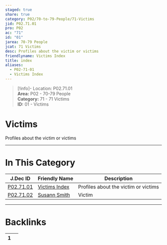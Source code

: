 ```yaml
---  
staged: true  
share: true  
category: P02/70-to-79-People/71-Victims  
jid: P02.71.01  
pro: P02  
ac: "71"  
id: "01"  
jarea: 70-79 People  
jcat: 71 Victims  
desc: Profiles about the victim or victims  
friendlyname: Victims Index  
title: index  
aliases:  
  - P02-71-01  
  - Victims Index  
---  
```

>[!info]- Location: P02.71.01  
>**Area:** P02 - 70-79 People  
>**Category:** 71 - 71 Victims  
>**ID:** 01 - Victims  
  
# Victims  
  
Profiles about the victim or victims  
   
  
  
---  
# In This Category  
  
| J.Dec ID                                                                                    | Friendly Name                                                                                  | Description                          |  
| ------------------------------------------------------------------------------------------- | ---------------------------------------------------------------------------------------------- | ------------------------------------ |  
| [P02.71.01](index.md#)           | [Victims Index](index.md#)          | Profiles about the victim or victims |  
| [P02.71.02](./02-Susann-Smith.md#) | [Susann Smith](./02-Susann-Smith.md#) | Victim                               |  
  
  
---  
# Backlinks  
<div><table class="dataview table-view-table"><thead class="table-view-thead"><tr class="table-view-tr-header"><th class="table-view-th"><span></span><span class="dataview small-text">1</span></th><th class="table-view-th"><span></span></th></tr></thead><tbody class="table-view-tbody"></tbody></table></div>